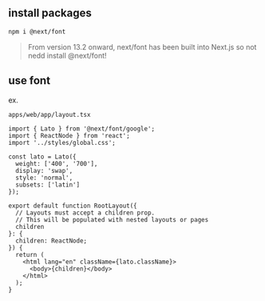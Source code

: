 ## install packages

```bash
npm i @next/font
```

> From version 13.2 onward, next/font has been built into Next.js so not nedd install @next/font!

## use font

ex.

`apps/web/app/layout.tsx`

```tsx
import { Lato } from '@next/font/google';
import { ReactNode } from 'react';
import '../styles/global.css';

const lato = Lato({
  weight: ['400', '700'],
  display: 'swap',
  style: 'normal',
  subsets: ['latin']
});

export default function RootLayout({
  // Layouts must accept a children prop.
  // This will be populated with nested layouts or pages
  children
}: {
  children: ReactNode;
}) {
  return (
    <html lang="en" className={lato.className}>
      <body>{children}</body>
    </html>
  );
}
```
